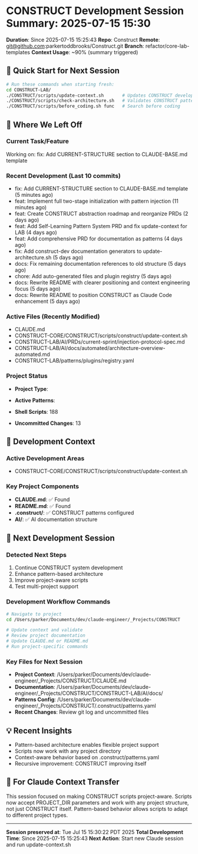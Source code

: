 # CONSTRUCT Development Session Summary: 2025-07-15 15:30
**Duration**: Since 2025-07-15 15:25:43
**Repo**: Construct
**Remote**: git@github.com:parkertoddbrooks/Construct.git
**Branch**: refactor/core-lab-templates
**Context Usage**: ~90% (summary triggered)

## 🎯 Quick Start for Next Session
```bash
# Run these commands when starting fresh:
cd CONSTRUCT-LAB/
./CONSTRUCT/scripts/update-context.sh       # Updates CONSTRUCT development context
./CONSTRUCT/scripts/check-architecture.sh   # Validates CONSTRUCT patterns
./CONSTRUCT/scripts/before_coding.sh func   # Search before coding
```

## 📍 Where We Left Off

### Current Task/Feature
Working on: fix: Add CURRENT-STRUCTURE section to CLAUDE-BASE.md template

### Recent Development (Last 10 commits)
- fix: Add CURRENT-STRUCTURE section to CLAUDE-BASE.md template (5 minutes ago)
- feat: Implement full two-stage initialization with pattern injection (11 minutes ago)
- feat: Create CONSTRUCT abstraction roadmap and reorganize PRDs (2 days ago)
- feat: Add Self-Learning Pattern System PRD and fix update-context for LAB (4 days ago)
- feat: Add comprehensive PRD for documentation as patterns (4 days ago)
- fix: Add construct-dev documentation generators to update-architecture.sh (5 days ago)
- docs: Fix remaining documentation references to old structure (5 days ago)
- chore: Add auto-generated files and plugin registry (5 days ago)
- docs: Rewrite README with clearer positioning and context engineering focus (5 days ago)
- docs: Rewrite README to position CONSTRUCT as Claude Code enhancement (5 days ago)

### Active Files (Recently Modified)
- CLAUDE.md
- CONSTRUCT-CORE/CONSTRUCT/scripts/construct/update-context.sh
- CONSTRUCT-LAB/AI/PRDs/current-sprint/injection-protocol-spec.md
- CONSTRUCT-LAB/AI/docs/automated/architecture-overview-automated.md
- CONSTRUCT-LAB/patterns/plugins/registry.yaml

### Project Status
- **Project Type**: 
- **Active Patterns**: 
- **Shell Scripts**:      188



- **Uncommitted Changes**:       13

## 🔧 Development Context

### Active Development Areas
- CONSTRUCT-CORE/CONSTRUCT/scripts/construct/update-context.sh

### Key Project Components
- **CLAUDE.md**: ✅ Found
- **README.md**: ✅ Found
- **.construct/**: ✅ CONSTRUCT patterns configured
- **AI/**: ✅ AI documentation structure

## 🚀 Next Development Session

### Detected Next Steps
1. Continue CONSTRUCT system development
2. Enhance pattern-based architecture
3. Improve project-aware scripts
4. Test multi-project support

### Development Workflow Commands
```bash
# Navigate to project
cd /Users/parker/Documents/dev/claude-engineer/_Projects/CONSTRUCT

# Update context and validate
# Review project documentation
# Update CLAUDE.md or README.md
# Run project-specific commands
```

### Key Files for Next Session
- **Project Context**: /Users/parker/Documents/dev/claude-engineer/_Projects/CONSTRUCT/CLAUDE.md
- **Documentation**: /Users/parker/Documents/dev/claude-engineer/_Projects/CONSTRUCT/CONSTRUCT-LAB/AI/docs/
- **Patterns Config**: /Users/parker/Documents/dev/claude-engineer/_Projects/CONSTRUCT/.construct/patterns.yaml
- **Recent Changes**: Review git log and uncommitted files

## 💡 Recent Insights
- Pattern-based architecture enables flexible project support
- Scripts now work with any project directory
- Context-aware behavior based on .construct/patterns.yaml
- Recursive improvement: CONSTRUCT improving itself

## 🤖 For Claude Context Transfer
This session focused on making CONSTRUCT scripts project-aware. Scripts now accept PROJECT_DIR parameters and work with any project structure, not just CONSTRUCT itself. Pattern-based behavior allows scripts to adapt to different project types.

---
**Session preserved at**: Tue Jul 15 15:30:22 PDT 2025
**Total Development Time**: Since 2025-07-15 15:25:43
**Next Action**: Start new Claude session and run update-context.sh
